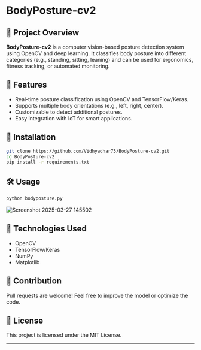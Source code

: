 
# BodyPosture-cv2

## 📌 Project Overview
**BodyPosture-cv2** is a computer vision-based posture detection system using OpenCV and deep learning. It classifies body posture into different categories (e.g., standing, sitting, leaning) and can be used for ergonomics, fitness tracking, or automated monitoring.

## 🚀 Features
- Real-time posture classification using OpenCV and TensorFlow/Keras.
- Supports multiple body orientations (e.g., left, right, center).
- Customizable to detect additional postures.
- Easy integration with IoT for smart applications.

## 📂 Installation

```bash
git clone https://github.com/Vidhyadhar75/BodyPosture-cv2.git
cd BodyPosture-cv2
pip install -r requirements.txt
```

## 🛠 Usage

```bash
python bodyposture.py
```

![Screenshot 2025-03-27 145502](https://github.com/user-attachments/assets/4c4ef9c8-bee6-4882-9515-4124d57c9195)


## 🤖 Technologies Used
- OpenCV
- TensorFlow/Keras
- NumPy
- Matplotlib

## 📌 Contribution
Pull requests are welcome! Feel free to improve the model or optimize the code.

## 🔗 License
This project is licensed under the MIT License.

---
